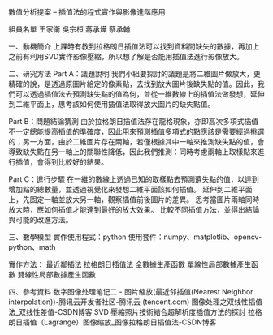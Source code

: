 數值分析提案 – 插值法的程式實作與影像進階應用

組員名單
王家衞
吳宗桓
蔣承燁
蔡承翰

一、動機簡介
上課時有教到拉格朗日插值法可以找到資料間缺失的數據，再加上之前有利用SVD實作影像壓縮，所以想了解是否能用插值法進行影像放大。

二、研究方法
Part A：議題說明
我們小組要探討的議題是將二維圖片做放大，更精確的說，是透過原圖片給定的像素點，去找到放大圖片後缺失點的值。因此，我們可以透過插值法去預測缺失點的值為何，並從一維數線上的插值法做發想，延伸到二維平面上，思考該如何使用插值法取得放大圖片的缺失點值。

Part B：問題結論猜測
由於拉格朗日插值法存在龍格現象，亦即高次多項式插值不一定總能提高插值的準確度，因此用來預測插值多項式的點應該是需要經過挑選的；另一方面，由於二維圖片存在兩軸，若僅根據其中一軸來推測缺失點的值，會導致缺失點在另一軸上的關聯性降低，因此我們推測：同時考慮兩軸上取樣點來進行插值，會得到比較好的結果。

Part C：進行步驟
在一維的數線上透過已知的取樣點去預測遺失點的值，以達到增加點的總數量，並透過視覺化來發想二維平面該如何插值。
延伸到二維平面上，先固定一軸並放大另一軸，觀察插值前後圖片的差異。
思考當圖片兩軸同時放大時，應如何插值才能達到最好的放大效果。
比較不同插值方法，並得出結論與可能的改進方法。

三、數學模型
實作使用程式：python
使用套件：numpy、matplotlib、opencv-python、math

實作方法：
最近鄰插法
拉格朗日插值法
全數據生產函數
單線性局部數據產生函數
雙線性局部數據產生函數


四、參考資料
数字图像处理笔记二 - 图片缩放(最近邻插值(Nearest Neighbor interpolation))-腾讯云开发者社区-腾讯云 (tencent.com)
图像处理之双线性插值法_双线性差值-CSDN博客
SVD 壓縮照片技術結合超解析度插值方法的探討
拉格朗日插值（Lagrange）图像缩放_图像拉格朗日插值法-CSDN博客
